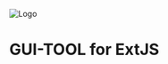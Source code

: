 ![Logo](https://raw.githubusercontent.com/vartomi/gui-tool/master/gui_tool_logo.png)

GUI-TOOL for ExtJS
========
